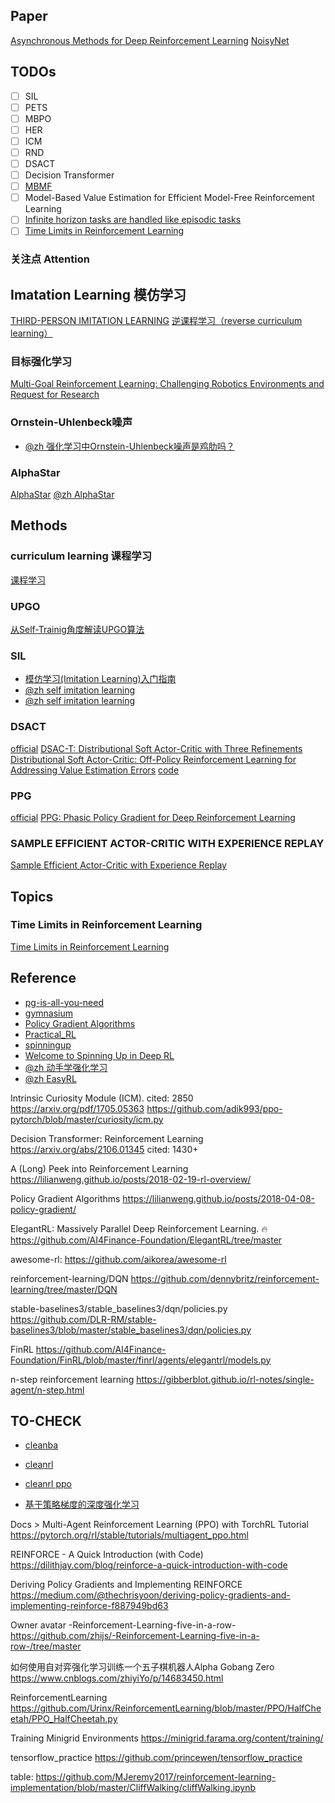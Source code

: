 
## Paper
[Asynchronous Methods for Deep Reinforcement Learning](https://proceedings.mlr.press/v48/mniha16.pdf)
[NoisyNet](https://arxiv.org/pdf/1706.10295)

## TODOs
- [ ] SIL
- [ ] PETS
- [ ] MBPO
- [ ] HER
- [ ] ICM
- [ ] RND
- [ ] DSACT
- [ ] Decision Transformer
- [ ] [MBMF](https://sites.google.com/view/mbmf)
- [ ] Model-Based Value Estimation for Efficient Model-Free Reinforcement Learning
- [ ] [Infinite horizon tasks are handled like episodic tasks](https://github.com/DLR-RM/stable-baselines3/issues/284)
- [ ] [Time Limits in Reinforcement Learning](https://arxiv.org/pdf/1712.00378)

### 关注点 Attention
## Imatation Learning 模仿学习
[THIRD-PERSON IMITATION LEARNING](https://arxiv.org/pdf/1703.01703)
[逆课程学习（reverse curriculum learning）](https://zhuanlan.zhihu.com/p/453250696)

### 目标强化学习
[Multi-Goal Reinforcement Learning: Challenging Robotics Environments and Request for Research](https://arxiv.org/pdf/1802.09464)

### Ornstein-Uhlenbeck噪声
- [@zh 强化学习中Ornstein-Uhlenbeck噪声是鸡肋吗？](https://zhuanlan.zhihu.com/p/96720878)

### AlphaStar
[AlphaStar](https://datawhalechina.github.io/easy-rl/#/chapter13/chapter13?id=%e7%ac%ac13%e7%ab%a0-alphastar-%e8%ae%ba%e6%96%87%e8%a7%a3%e8%af%bb)
[@zh AlphaStar](https://zhuanlan.zhihu.com/p/493713058)

## Methods

### curriculum learning 课程学习
[课程学习](https://datawhalechina.github.io/easy-rl/#/chapter10/chapter10?id=_103-%e8%af%be%e7%a8%8b%e5%ad%a6%e4%b9%a0)

### UPGO
[从Self-Trainig角度解读UPGO算法](https://zhuanlan.zhihu.com/p/453250696)

### SIL
- [模仿学习(Imitation Learning)入门指南](https://zhuanlan.zhihu.com/p/140348314)
- [@zh self imitation learning](https://zhuanlan.zhihu.com/p/341543129)
- [@zh self imitation learning](https://zhuanlan.zhihu.com/p/437387871)

### DSACT
[official](https://github.com/Jingliang-Duan/DSAC-v2)
[DSAC-T: Distributional Soft Actor-Critic with Three Refinements](https://arxiv.org/abs/2310.05858)
[Distributional Soft Actor-Critic: Off-Policy Reinforcement Learning for Addressing Value Estimation Errors](https://arxiv.org/pdf/2001.02811)
[code](https://github.com/DLR-RM/stable-baselines3/blob/master/stable_baselines3/dsac)

### PPG
[official](https://github.com/openai/phasic-policy-gradient)
[PPG: Phasic Policy Gradient for Deep Reinforcement Learning](https://arxiv.org/pdf/2009.04416)

### SAMPLE EFFICIENT ACTOR-CRITIC WITH EXPERIENCE REPLAY
[Sample Efficient Actor-Critic with Experience Replay](https://arxiv.org/pdf/2010.03744)

## Topics
### Time Limits in Reinforcement Learning
[Time Limits in Reinforcement Learning](https://arxiv.org/pdf/1712.00378)

## Reference
- [pg-is-all-you-need](https://github.com/MrSyee/pg-is-all-you-need/blob/master/01.A2C.ipynb)
- [gymnasium](https://gymnasium.farama.org/api/env/)
- [Policy Gradient Algorithms](https://lilianweng.github.io/posts/2018-04-08-policy-gradient/)
- [Practical_RL](https://github.com/yandexdataschool/Practical_RL/blob/master/week09_policy_II/ppo.ipynb)
- [spinningup](https://spinningup.openai.com/en/latest/spinningup/keypapers.html#id106)
- [Welcome to Spinning Up in Deep RL](https://spinningup.openai.com/en/latest/)
- [@zh 动手学强化学习](https://hrl.boyuai.com/chapter/ending/)
- [@zh EasyRL](https://datawhalechina.github.io/easy-rl/#/chapter3/chapter3?id=_311-%e6%9c%89%e6%a8%a1%e5%9e%8b)

Intrinsic Curiosity Module (ICM).
cited: 2850
https://arxiv.org/pdf/1705.05363
https://github.com/adik993/ppo-pytorch/blob/master/curiosity/icm.py 

Decision Transformer: Reinforcement Learning 
https://arxiv.org/abs/2106.01345
cited: 1430+

A (Long) Peek into Reinforcement Learning
https://lilianweng.github.io/posts/2018-02-19-rl-overview/

Policy Gradient Algorithms
https://lilianweng.github.io/posts/2018-04-08-policy-gradient/

ElegantRL: Massively Parallel Deep Reinforcement Learning. 🔥
https://github.com/AI4Finance-Foundation/ElegantRL/tree/master 

awesome-rl: https://github.com/aikorea/awesome-rl

reinforcement-learning/DQN
https://github.com/dennybritz/reinforcement-learning/tree/master/DQN

stable-baselines3/stable_baselines3/dqn/policies.py
https://github.com/DLR-RM/stable-baselines3/blob/master/stable_baselines3/dqn/policies.py

FinRL
https://github.com/AI4Finance-Foundation/FinRL/blob/master/finrl/agents/elegantrl/models.py

n-step reinforcement learning
https://gibberblot.github.io/rl-notes/single-agent/n-step.html

## TO-CHECK
- [cleanba](https://github.com/vwxyzjn/cleanba)
- [cleanrl](https://github.com/vwxyzjn/cleanrl)
- [cleanrl ppo](https://github.com/vwxyzjn/cleanrl/blob/master/cleanrl/ppo.py#L147)

- [基于策略梯度的深度强化学习](https://yuancl.github.io/2019/02/02/rl/%E5%9F%BA%E4%BA%8E%E7%AD%96%E7%95%A5%E6%A2%AF%E5%BA%A6%E7%9A%84%E6%B7%B1%E5%BA%A6%E5%BC%BA%E5%8C%96%E5%AD%A6%E4%B9%A0/)

Docs > Multi-Agent Reinforcement Learning (PPO) with TorchRL Tutorial
https://pytorch.org/rl/stable/tutorials/multiagent_ppo.html

REINFORCE - A Quick Introduction (with Code)
https://dilithjay.com/blog/reinforce-a-quick-introduction-with-code

Deriving Policy Gradients and Implementing REINFORCE
https://medium.com/@thechrisyoon/deriving-policy-gradients-and-implementing-reinforce-f887949bd63

Owner avatar
-Reinforcement-Learning-five-in-a-row-
https://github.com/zhijs/-Reinforcement-Learning-five-in-a-row-/tree/master

如何使用自对弈强化学习训练一个五子棋机器人Alpha Gobang Zero
https://www.cnblogs.com/zhiyiYo/p/14683450.html

ReinforcementLearning
https://github.com/Urinx/ReinforcementLearning/blob/master/PPO/HalfCheetah/PPO_HalfCheetah.py

Training Minigrid Environments
https://minigrid.farama.org/content/training/

tensorflow_practice
https://github.com/princewen/tensorflow_practice

table:
https://github.com/MJeremy2017/reinforcement-learning-implementation/blob/master/CliffWalking/cliffWalking.ipynb 
